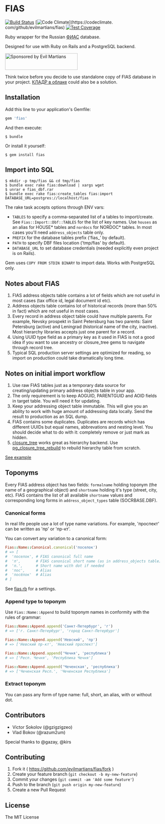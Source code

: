 # FIAS

[![Build Status](https://travis-ci.org/evilmartians/fias.svg)](http://travis-ci.org/evilmartians/fias)
[![Code Climate](https://codeclimate.com/github/evilmartians/fias/badges/gpa.svg)](https://codeclimate.
com/github/evilmartians/fias)
[![Test Coverage](https://codeclimate.com/github/evilmartians/fias/badges/coverage.svg)](https://codeclimate.com/github/evilmartians/fias)

Ruby wrapper for the Russian [ФИАС](http://fias.nalog.ru) database.

Designed for use with Ruby on Rails and a PostgreSQL backend.

<a href="https://evilmartians.com/?utm_source=fias-gem">
<img src="https://evilmartians.com/badges/sponsored-by-evil-martians.svg" alt="Sponsored by Evil Martians" width="236" height="54">
</a>

Think twice before you decide to use standalone copy of FIAS database in your project. [КЛАДР в облаке](https://kladr-api.ru/) could also be a solution.

## Installation

Add this line to your application's Gemfile:

```ruby
gem 'fias'
```

And then execute:

    $ bundle

Or install it yourself:

    $ gem install fias

## Import into SQL

    $ mkdir -p tmp/fias && cd tmp/fias
    $ bundle exec rake fias:download | xargs wget
    $ unrar e fias_dbf.rar
    $ bundle exec rake fias:create_tables fias:import DATABASE_URL=postgres://localhost/fias

The rake task accepts options through ENV vars:

* `TABLES` to specify a comma-separated list of a tables to import/create. See `Fias::Import::Dbf::TABLES` for the list of key names. Use `houses` as an alias for HOUSE* tables and `nordocs` for NORDOC* tables. In most cases you'll need `address_objects` table only.
* `PREFIX` for the database tables prefix ('fias_' by default).
* `PATH` to specify DBF files location ('tmp/fias' by default).
* `DATABASE_URL` to set database credentials (needed explicitly even project is on Rails).

Gem uses `COPY FROM STDIN BINARY` to import data. Works with PostgreSQL only.

## Notes about FIAS

1. FIAS address objects table contains a lot of fields which are not useful in most cases (tax office id, legal document id etc).
2. Address objects table contains lot of historical records (more than 50% in fact) which are not useful in most cases.
3. Every record in address object table could have multiple parents. For example, Nevsky prospekt in Saint Petersburg has two parents: Saint Petersburg (active) and Leningrad (historical name of the city, inactive). Most hierarchy libraries accepts just one parent for a record.
4. Using UUID type field as a primary key as it used in FIAS is not a good idea if you want to use ancestry or closure_tree gems to navigate through record tree.
5. Typical SQL production server settings are optimized for reading, so import on production could take dramatically long time.

## Notes on initial import workflow

1. Use raw FIAS tables just as a temporary data source for creating/updating primary address objects table in your app.
2. The only requirement is to keep AOGUID, PARENTGUID and AOID fields in target table. You will need it for updating.
3. Keep your addressing object table immutable. This will give you an ability to work with huge amount of addressing data locally. Send the result to production as an SQL dump.
4. FIAS contains some duplicates. Duplicates are records which has different UUIDs but equal names, abbrevations and nesting level. You should decide what to do with it: completely remove or just mark as hidden.
5. [closure_tree](https://github.com/mceachen/closure_tree) works great as hierarchy backend. Use [pg_closure_tree_rebuild](https://github.com/gzigzigzeo/pg_closure_tree_rebuild) to rebuild hierarchy table from scratch.

[See example](examples/create.rb)

## Toponyms

Every FIAS address object has two fields: `formalname` holding toponym (the name of a geographical object) and `shortname` holding it's type (street, city, etc). FIAS contains the list of all available `shortname` values and corresponding long forms in `address_object_types` table (SOCRBASE.DBF).

### Canonical forms

In real life people use a lot of type name variations. For example, 'проспект' can be written as 'пр' or 'пр-кт'.

You can convert any variation to a canonical form:

```ruby
Fias::Name::Canonical.canonical('поселок')
# => [
#  'поселок', # FIAS canonical full name
#  'п',       # FIAS canonical short name (as in address_objects table)
#  'п.',      # Short name with dot if needed
#  'пос',     # Alias
#  'посёлок'  # Alias
# ]
```

See [fias.rb](lib/fias.rb) for a settings.

### Append type to toponym

Use `Fias::Name::Append` to build toponym names in conformity with the rules of grammar:

```ruby
Fias::Name::Append.append('Санкт-Петербург', 'г')
# => ['г. Санкт-Петербург', 'город Санкт-Петербург']

Fias::Name::Append.append('Невский', 'пр')
# => ['Невский пр-кт', 'Невский проспект']

Fias::Name::Append.append('Чечня', 'республика')
# => ['Респ. Чечня', 'Республика Чечня']

Fias::Name::Append.append('Чеченская', 'республика')
# => ['Чеченская Респ.', 'Чеченская Республика']
```

### Extract toponym



You can pass any form of type name: full, short, an alias, with or without dot.

## Contributors

* Victor Sokolov (@gzigzigzeo)
* Vlad Bokov (@razum2um)

Special thanks to @gazay, @kirs

## Contributing

1. Fork it ( https://github.com/evilmartians/fias/fork )
2. Create your feature branch (`git checkout -b my-new-feature`)
3. Commit your changes (`git commit -am 'Add some feature'`)
4. Push to the branch (`git push origin my-new-feature`)
5. Create a new Pull Request


## License

The MIT License
